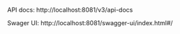 API docs:
http://localhost:8081/v3/api-docs

Swager UI:
http://localhost:8081/swagger-ui/index.html#/
